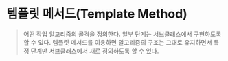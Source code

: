 # 템플릿 메서드(Template Method)

> 어떤 작업 알고리즘의 골격을 정의한다. 일부 단게는 서브클래스에서 구현하도록 할 수 있다. 템플릿 메서드를 이용하면 알고리즘의 구조는 그대로 유지하면서 특정 단계만 서브클래스에서 새로 정의하도록 할 수 있다.
